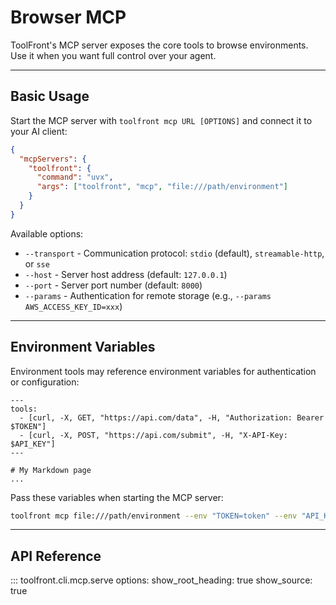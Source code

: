 # Browser MCP

ToolFront's MCP server exposes the core tools to browse environments. Use it when you want full control over your agent.

---


## Basic Usage

Start the MCP server with `toolfront mcp URL [OPTIONS]` and connect it to your AI client:

```json
{
  "mcpServers": {
    "toolfront": {
      "command": "uvx",
      "args": ["toolfront", "mcp", "file:///path/environment"]
    }
  }
}
```

Available options:

- `--transport` - Communication protocol: `stdio` (default), `streamable-http`, or `sse`
- `--host` - Server host address (default: `127.0.0.1`)
- `--port` - Server port number (default: `8000`)
- `--params` - Authentication for remote storage (e.g., `--params AWS_ACCESS_KEY_ID=xxx`)

---

## Environment Variables

Environment tools may reference environment variables for authentication or configuration:

```
---
tools:
  - [curl, -X, GET, "https://api.com/data", -H, "Authorization: Bearer $TOKEN"]
  - [curl, -X, POST, "https://api.com/submit", -H, "X-API-Key: $API_KEY"]
---

# My Markdown page
...
```

Pass these variables when starting the MCP server:

```bash
toolfront mcp file:///path/environment --env "TOKEN=token" --env "API_KEY=key"
```

---

## API Reference

::: toolfront.cli.mcp.serve
    options:
      show_root_heading: true
      show_source: true